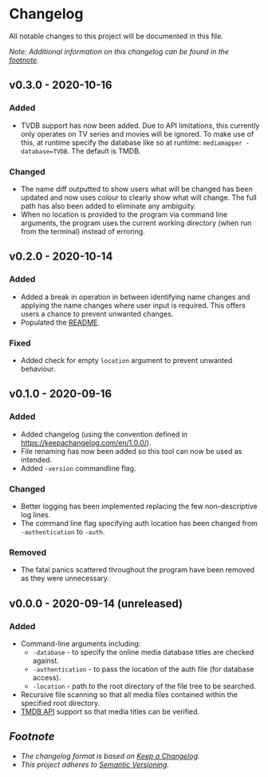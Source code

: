 # Changelog
All notable changes to this project will be documented in this file.

*Note: Additional information on this changelog can be found in the [footnote](#a-namefootnotefootnotea).*

## v0.3.0 - 2020-10-16
### Added
- TVDB support has now been added. Due to API limitations, this currently
only operates on TV series and movies will be ignored. To make use of this,
at runtime specify the database like so at runtime:
`mediamapper -database=TVDB`. The default is TMDB.

### Changed
- The name diff outputted to show users what will be changed has been
updated and now uses colour to clearly show what will change. The full
path has also been added to eliminate any ambiguity.
- When no location is provided to the program via command line arguments,
the program uses the current working directory (when run from the
terminal) instead of erroring.



## v0.2.0 - 2020-10-14
### Added
- Added a break in operation in between identifying name changes and applying
the name changes where user input is required. This offers users a chance to
prevent unwanted changes.
- Populated the [README](https://github.com/RustedTurnip/media-mapper/blob/master/README.md).

### Fixed
- Added check for empty `location` argument to prevent unwanted behaviour.



## v0.1.0 - 2020-09-16
### Added
- Added changelog (using the convention defined in https://keepachangelog.com/en/1.0.0/).
- File renaming has now been added so this tool can now be used as intended.
- Added `-version` commandline flag.

### Changed
- Better logging has been implemented replacing the few non-descriptive log
lines.
- The command line flag specifying auth location has been changed from 
`-authentication` to `-auth`.

### Removed
- The fatal panics scattered throughout the program have been removed as they
were unnecessary.



## v0.0.0 - 2020-09-14 (unreleased)
### Added
- Command-line arguments including:
    - `-database` - to specify the online media database titles are checked
    against.
    - `-authentication` - to pass the location of the auth file (for database
    access).
    - `-location` - path to the root directory of the file tree to be
    searched.
- Recursive file scanning so that all media files contained within the
specified root directory.
- [TMDB API](https://www.themoviedb.org/) support so that media titles can be
verified.

## <a name="footnote">*Footnote*</a>
- *The changelog format is based on [Keep a Changelog](https://keepachangelog.com/en/1.0.0/).*
- *This project adheres to [Semantic Versioning](https://semver.org/spec/v2.0.0.html).*

[v0.0.0]: https://github.com/RustedTurnip/media-mapper/releases/tag/v0.0.0